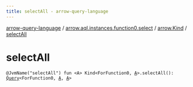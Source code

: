 ```yaml
---
title: selectAll - arrow-query-language
---
```


[arrow-query-language](../../index.html) / [arrow.aql.instances.function0.select](../index.html) / [arrow.Kind](index.html) / [selectAll](./select-all.html)

# selectAll

`@JvmName("selectAll") fun <A> Kind<ForFunction0, `[`A`](select-all.html#A)`>.selectAll(): `[`Query`](../../arrow.aql/-query/index.html)`<ForFunction0, `[`A`](select-all.html#A)`, `[`A`](select-all.html#A)`>`